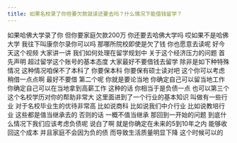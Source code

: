 ```yaml
---
title: 如果名校录了你但要欠款就读还要去吗？什么情况下能借钱留学？
---
```

如果哈佛大学录了你
但你要家庭欠款200万
你还要去哈佛大学吗
哎如果不是哈佛大学
我往下叫康奈尔录你可以吗
那哪所院校即使是欠了钱
你也愿意去读呢
好今天这个视频
大家讲一讲
我们如何处理在留学规划中
关于这个经济压力的问题
首先声明
超过留学这个账号的基本态度
大家最好不要借钱去留学
除非是如下种特殊情况
这种情况咱保不了本科了
你要保本科
你要保有硕士读对吧
这个你可以考虑稍借一点点啊
最好不要借
第二个呢
你就是要论当地
你确定自己可以留当地工作
你确定自己可以在当地拿到高薪工作
这种的话
你相当于是负债一点
也可以第三个
这个名校学历对你的帮助非常大
这里面进到了一个行业的基本知识
叫做有一些行业
对于名校毕业生的优待非常高
比如说商科
比如说我们中介行业
比如说教培行业
这些都是值当继承去的
否则的话
一概不值当继承
那回到一开始的问题
到底什么情况下我们应该考虑负债呢
说白了啊
就是你确定在未来的5到10年之内
能够收回这个成本
并且家庭不会因为负的债
而导致生活质量明显下降
这个时候可以的
